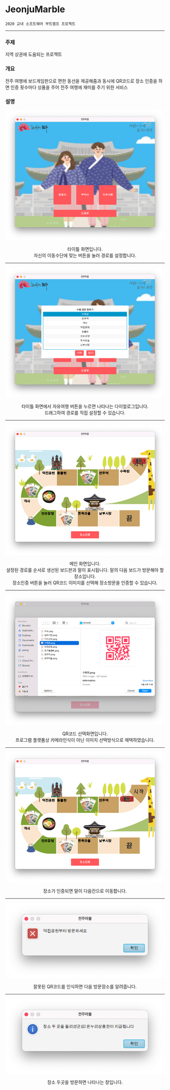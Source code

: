 # JeonjuMarble
`2020 교내 소프트웨어 부트캠프 프로젝트`

---
### 주제
지역 상권에 도움되는 프로젝트

### 개요
전주 여행에 보드게임판으로 편한 동선을 제공해줌과 동시에 QR코드로 장소 인증을 하면 인증 횟수마다 상품을 주어 전주 여행에 재미를 주기 위한 서비스

### 설명
![타이틀 화면](doc/image/title-screen.png)
<div align="center">타이틀 화면입니다.</div>
<div align="center">자신의 이동수단에 맞는 버튼을 눌러 경로를 설정합니다.</div>

---
![경로 지정](doc/image/set-route.png)
<div align="center">타이틀 화면에서 자유여행 버튼을 누르면 나타나는 다이얼로그입니다.</div>
<div align="center">드래그하여 경로를 직접 설정할 수 있습니다.</div>

---
![메인 화면](doc/image/main-screen.png)
<div align="center">메인 화면입니다.</div>
<div align="center">설정된 경로를 순서로 생선된 보드판과 말이 표시됩니다. 말의 다음 보드가 방문해야 할 장소입니다.</div>
<div align="center">장소인증 버튼을 눌러 QR코드 이미지를 선택해 장소방문을 인증할 수 있습니다.</div>

---
![QR 인식](doc/image/check-qrcode.png)
<div align="center">QR코드 선택화면입니다.</div>
<div align="center">프로그램 플랫폼상 카메라인식이 아닌 이미지 선택방식으로 채택하였습니다.</div>

---
![말 이동](doc/image/move.png)
<div align="center">장소가 인증되면 말이 다음칸으로 이동합니다.</div>

---
![QR 실패](doc/image/wrong-qrcode.png)
<div align="center">잘못된 QR코드를 인식하면 다음 방문장소를 알려줍니다.</div>

---
![보상](doc/image/prize.png)
<div align="center">장소 두곳을 방문하면 나타나는 창입니다.</div>
